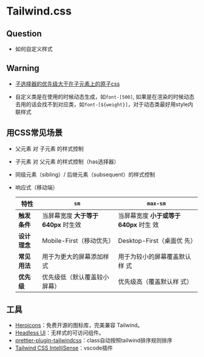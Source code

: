 
# Tailwind.css

## Question

- 如何自定义样式

## Warning

- [子选择器的优先级大于在子元素上的原子css](https://tailwindcss.com/docs/hover-focus-and-other-states#styling-direct-children)

- 自定义类是在使用的时候动态生成，如`font-[500]`, 如果是在渲染的时候动态去用的话会找不到对应类，如`font-[${weight}]`，对于动态类最好用style内联样式

## 用CSS常见场景

- 父元素 对 子元素 的样式控制
- 子元素 对 父元素 的样式控制（has选择器）
- 同级元素（sibling）/ 后继元素（subsequent）的样式控制
- 响应式（移动端）

  | 特性              | `sm`                                      | `max-sm`                                  |
  |-------------------|-------------------------------------------| -------------------------------------------|
  | **触发条件**      | 当屏幕宽度 **大于等于 640px** 时生效        | 当屏幕宽度 **小于或等于 640px** 时生  效     |
  | **设计理念**      | Mobile-First（移动优先）                  | Desktop-First（桌面优 先）                 |
  | **常见用法**      | 用于为更大的屏幕添加样式                  | 用于为较小的屏幕覆盖默认样  式              |
  | **优先级**        | 优先级低（默认覆盖较小屏幕）               | 优先级高（覆盖默认样 式）                   |

## 工具

- [Heroicons](https://heroicons.com/)：免费开源的图标库，完美兼容 Tailwind。
- [Headless UI](https://headlessui.com/)：无样式的可访问组件。
- [prettier-plugin-tailwindcss](https://github.com/tailwindlabs/prettier-plugin-tailwindcss?tab=readme-ov-file)：class自动按照tailwind排序规则排序
- [Tailwind CSS IntelliSense](https://marketplace.visualstudio.com/items?itemName=bradlc.vscode-tailwindcss)：vscode插件
